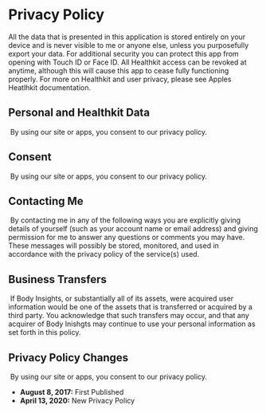 # Privacy Policy

All the data that is presented in this application is stored entirely on your device and is never visible to me or anyone else, unless you purposefully export your data. For additional security you can protect this app from opening with Touch ID or Face ID. All Healthkit access can be revoked at anytime, although this will cause this app to cease fully functioning properly. For more on Healthkit and user privacy, please see Apples Heatlhkit documentation. 

## Personal and Healthkit Data 
​
By using our site or apps, you consent to our privacy policy. 
​
## Consent 
​
By using our site or apps, you consent to our privacy policy. 
​
## Contacting Me 
​
By contacting me in any of the following ways you are explicitly giving details of yourself (such as your account name or email address) and giving permission for me to answer any questions or comments you may have. These messages will possibly be stored, monitored, and used in accordance with the privacy policy of the service(s) used.

## Business Transfers 
​
If Body Insights, or substantially all of its assets, were acquired user information would be one of the assets that is transferred or acquired by a third party. You acknowledge that such transfers may occur, and that any acquirer of Body Inishgts may continue to use your personal information as set forth in this policy. 
​
## Privacy Policy Changes 
​
By using our site or apps, you consent to our privacy policy. 

- **August 8, 2017:** First Published
- **April 13, 2020:** New Privacy Policy